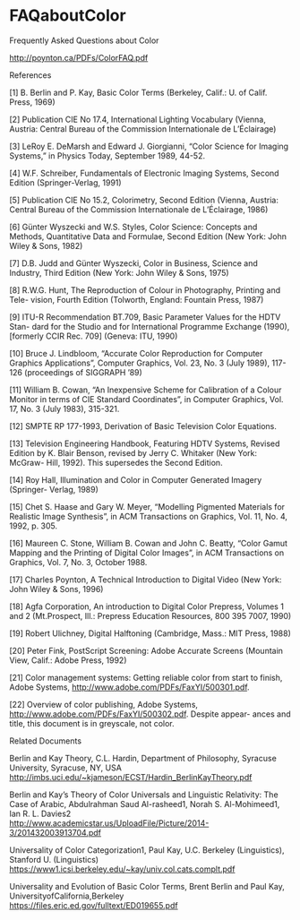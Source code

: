 # FAQaboutColor
Frequently Asked Questions about Color

http://poynton.ca/PDFs/ColorFAQ.pdf

References

[1] B. Berlin and P. Kay, Basic Color Terms (Berkeley, Calif.: U. of Calif. Press, 1969)

[2] Publication CIE No 17.4, International Lighting Vocabulary (Vienna, Austria: Central Bureau of the Commission Internationale de L’Éclairage)

[3] LeRoy E. DeMarsh and Edward J. Giorgianni, “Color Science for Imaging Systems,” in Physics Today, September 1989, 44-52.

[4] W.F. Schreiber, Fundamentals of Electronic Imaging Systems, Second Edition (Springer-Verlag, 1991)

[5] Publication CIE No 15.2, Colorimetry, Second Edition (Vienna, Austria: Central Bureau of the Commission Internationale de L’Éclairage, 1986)

[6] Günter Wyszecki and W.S. Styles, Color Science: Concepts and Methods, Quantitative Data and Formulae, Second Edition (New York: John Wiley & Sons, 1982)

[7] D.B. Judd and Günter Wyszecki, Color in Business, Science and Industry, Third Edition (New York: John Wiley & Sons, 1975)

[8] R.W.G. Hunt, The Reproduction of Colour in Photography, Printing and Tele- vision, Fourth Edition (Tolworth, England: Fountain Press, 1987)

[9] ITU-R Recommendation BT.709, Basic Parameter Values for the HDTV Stan- dard for the Studio and for International Programme Exchange (1990), [formerly CCIR Rec. 709] (Geneva: ITU, 1990)

[10] Bruce J. Lindbloom, “Accurate Color Reproduction for Computer Graphics Applications”, Computer Graphics, Vol. 23, No. 3 (July 1989), 117-126 (proceedings of SIGGRAPH ’89)

[11] William B. Cowan, “An Inexpensive Scheme for Calibration of a Colour Monitor in terms of CIE Standard Coordinates”, in Computer Graphics, Vol. 17, No. 3 (July 1983), 315-321.

[12] SMPTE RP 177-1993, Derivation of Basic Television Color Equations.

[13] Television Engineering Handbook, Featuring HDTV Systems, Revised Edition by K. Blair Benson, revised by Jerry C. Whitaker (New York: McGraw- Hill, 1992). This supersedes the Second Edition.

[14] Roy Hall, Illumination and Color in Computer Generated Imagery (Springer- Verlag, 1989)

[15] Chet S. Haase and Gary W. Meyer, “Modelling Pigmented Materials for Realistic Image Synthesis”, in ACM Transactions on Graphics, Vol. 11, No. 4, 1992, p. 305.

[16] Maureen C. Stone, William B. Cowan and John C. Beatty, “Color Gamut Mapping and the Printing of Digital Color Images”, in ACM Transactions on Graphics, Vol. 7, No. 3, October 1988.

[17] Charles Poynton, A Technical Introduction to Digital Video (New York: John Wiley & Sons, 1996)

[18] Agfa Corporation, An introduction to Digital Color Prepress, Volumes 1 and 2 (Mt.Prospect, Ill.: Prepress Education Resources, 800 395 7007, 1990)

[19] Robert Ulichney, Digital Halftoning (Cambridge, Mass.: MIT Press, 1988)

[20] Peter Fink, PostScript Screening: Adobe Accurate Screens (Mountain View,
Calif.: Adobe Press, 1992)

[21] Color management systems: Getting reliable color from start to finish, Adobe Systems, <http://www.adobe.com/PDFs/FaxYI/500301.pdf>.

[22] Overview of color publishing, Adobe Systems, <http://www.adobe.com/PDFs/FaxYI/500302.pdf>. Despite appear- ances and title, this document is in greyscale, not color.

Related Documents

Berlin and Kay Theory, C.L. Hardin, Department of Philosophy, Syracuse University, Syracuse, NY, USA
http://imbs.uci.edu/~kjameson/ECST/Hardin_BerlinKayTheory.pdf

Berlin and Kay’s Theory of Color Universals and Linguistic Relativity: The Case of Arabic, Abdulrahman Saud Al-rasheed1, Norah S. Al-Mohimeed1, Ian R. L. Davies2  
http://www.academicstar.us/UploadFile/Picture/2014-3/201432003913704.pdf

Universality of Color Categorization1, Paul Kay, U.C. Berkeley (Linguistics), Stanford U. (Linguistics)
https://www1.icsi.berkeley.edu/~kay/univ.col.cats.complt.pdf

Universality and Evolution of Basic Color Terms, Brent Berlin and Paul Kay, UniversityofCalifornia,Berkeley
https://files.eric.ed.gov/fulltext/ED019655.pdf

